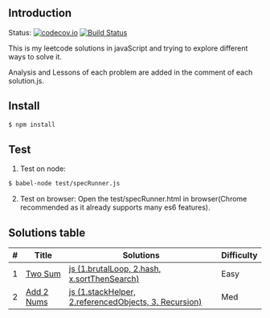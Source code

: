 ## Introduction

Status:
[![codecov.io](https://codecov.io/github/Williammer/leetcode/coverage.svg?branch=master)](https://codecov.io/gh/Williammer/leetcode)
[![Build Status](https://img.shields.io/travis/Williammer/leetcode.svg?branch=master)](https://travis-ci.org/Williammer/leetcode)


This is my leetcode solutions in javaScript and trying to explore different ways to solve it.

Analysis and Lessons of each problem are added in the comment of each solution.js.


## Install
``` bash
$ npm install
```

## Test
1. Test on node:
``` bash
$ babel-node test/specRunner.js
```

2. Test on browser:
Open the test/specRunner.html in browser(Chrome recommended as it already supports many es6 features).


## Solutions table
| # | Title | Solutions | Difficulty |
|---| ----- | -------- | ---------- |
|1|[Two Sum](https://oj.leetcode.com/problems/two-sum/)|[js (1.brutalLoop, 2.hash, x.sortThenSearch)](./algorithms/twoSum/twoSum.js)|Easy|
|2|[Add 2 Nums](https://oj.leetcode.com/problems/add-two-numbers/)|[js (1.stackHelper, 2.referencedObjects, 3. Recursion)](./algorithms/add2Nums/add2Nums.js)|Med|
